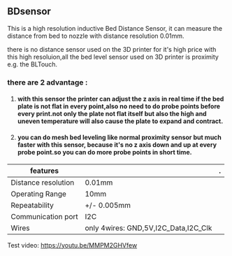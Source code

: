 ## BDsensor 

This is a high resolution inductive Bed Distance Sensor, it can measure the distance from bed to nozzle with distance resolution 0.01mm.

there is no distance sensor used on the 3D printer for it's high price with this high resoluion,all the bed level sensor used on 3D printer is proximity e.g. the BLTouch.
 
### there are 2 advantage :

1. ####  with this sensor the printer can adjust the z axis in real time if the bed plate is not flat in every point,also no need to do probe points before every print.not only the plate not flat itself but also the high and uneven temperature will also cause the plate to expand and contract.

2. ####  you can do mesh bed leveling like normal proximity sensor but much faster with this sensor, because it's no z axis down and up at every probe point.so you can do more probe points in short time.


features |  | .
--- | --- | --- 
Distance resolution| 0.01mm | 	
Operating Range|10mm|
Repeatability|+/- 0.005mm|
Communication port| I2C | 	 
Wires| only 4wires: GND,5V,I2C_Data,I2C_Clk
 



Test video: https://youtu.be/MMPM2GHVfew
